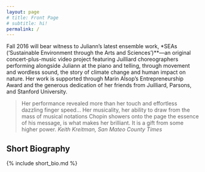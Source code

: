 ```yaml
---
layout: page
# title: Front Page
# subtitle: hi!
permalink: /
---
```


Fall 2016 will bear witness to Juliann’s latest ensemble work, *SEAs (‘Sustainable Environment through the Arts and Sciences’)**—an original concert-plus-music video project featuring Juilliard choreographers performing alongside Juliann at the piano and telling, through movement and wordless sound, the story of climate change and human impact on nature. Her work is supported through Marin Alsop’s Entrepreneurship Award and the generous dedication of her friends from Juilliard, Parsons, and Stanford University.

> Her performance revealed more than her touch and effortless dazzling finger speed…
> Her musicality, her ability to draw from the mass of musical notations Chopin showers onto the page the essence of his message, is what makes her brilliant.
> It is a gift from some higher power.
> <cite>Keith Kreitman, San Mateo County Times</cite>

Short Biography
---------------

{% include short_bio.md %}
